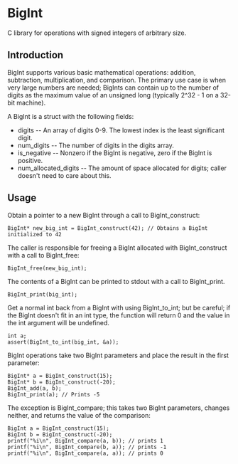 # BigInt

C library for operations with signed integers of arbitrary size.

## Introduction

BigInt supports various basic mathematical operations: addition, subtraction, multiplication, and comparison.  The primary use case is when very large numbers are needed; BigInts can contain up to the number of digits as the maximum value of an unsigned long (typically 2^32 - 1 on a 32-bit machine).

A BigInt is a struct with the following fields:
* digits -- An array of digits 0-9.  The lowest index is the least significant digit.
* num_digits -- The number of digits in the digits array.
* is_negative -- Nonzero if the BigInt is negative, zero if the BigInt is positive.
* num_allocated_digits -- The amount of space allocated for digits; caller doesn't need to care about this.

## Usage

Obtain a pointer to a new BigInt through a call to BigInt_construct:
```
BigInt* new_big_int = BigInt_construct(42); // Obtains a BigInt initialized to 42
```

The caller is responsible for freeing a BigInt allocated with BigInt_construct with a call to BigInt_free:
```
BigInt_free(new_big_int);
```

The contents of a BigInt can be printed to stdout with a call to BigInt_print.
```
BigInt_print(big_int);
```

Get a normal int back from a BigInt with using BigInt_to_int; but be careful; if the BigInt doesn't fit in an int type, the function will return 0 and the value in the int argument will be undefined.
```
int a;
assert(BigInt_to_int(big_int, &a));
```

BigInt operations take two BigInt parameters and place the result in the first parameter:
```
BigInt* a = BigInt_construct(15);
BigInt* b = BigInt_construct(-20);
BigInt_add(a, b);
BigInt_print(a); // Prints -5
```

The exception is BigInt_compare; this takes two BigInt parameters, changes neither, and returns the value of the comparison:
```
BigInt a = BigInt_construct(15);
BigInt b = BigInt_construct(-20);
printf("%i\n", BigInt_compare(a, b)); // prints 1
printf("%i\n", BigInt_compare(b, a)); // prints -1
printf("%i\n", BigInt_compare(a, a)); // prints 0
```
